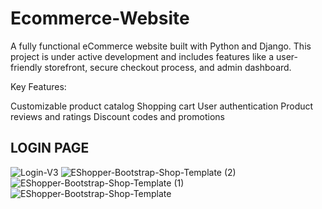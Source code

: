 # Ecommerce-Website


A fully functional eCommerce website built with Python and Django. This project is under active development and includes features like a user-friendly storefront, secure checkout process, and admin dashboard.

Key Features:

Customizable product catalog
Shopping cart
User authentication
Product reviews and ratings
Discount codes and promotions

## LOGIN PAGE
![Login-V3](https://github.com/Advaithkrishnan123/Ecommerce-Website-Using-Python-Django/assets/156499805/61092c6a-2572-4ef7-b95f-1e94f59bcc87)
![EShopper-Bootstrap-Shop-Template (2)](https://github.com/Advaithkrishnan123/Ecommerce-Website-Using-Python-Django/assets/156499805/c460d157-f30a-423f-a3fd-790cc8282a73)
![EShopper-Bootstrap-Shop-Template (1)](https://github.com/Advaithkrishnan123/Ecommerce-Website-Using-Python-Django/assets/156499805/bd673abf-fbd9-4a4b-aea8-525db3191daf)
![EShopper-Bootstrap-Shop-Template](https://github.com/Advaithkrishnan123/Ecommerce-Website-Using-Python-Django/assets/156499805/9a54f308-1ebc-4339-985b-0903b2cb7694)
